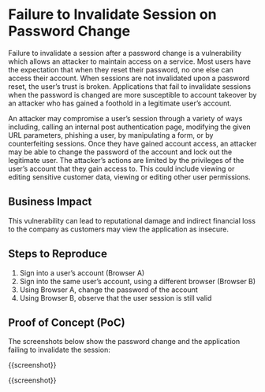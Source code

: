 # Failure to Invalidate Session on Password Change

Failure to invalidate a session after a password change is a vulnerability which allows an attacker to maintain access on a service. Most users have the expectation that when they reset their password, no one else can access their account. When sessions are not invalidated upon a password reset, the user’s trust is broken. Applications that fail to invalidate sessions when the password is changed are more susceptible to account takeover by an attacker who has gained a foothold in a legitimate user’s account.

An attacker may compromise a user’s session through a variety of ways including, calling an internal post authentication page, modifying the given URL parameters, phishing a user, by manipulating a form, or by counterfeiting sessions. Once they have gained account access, an attacker may be able to change the password of the account and lock out the legitimate user. The attacker’s actions are limited by the privileges of the user’s account that they gain access to. This could include viewing or editing sensitive customer data, viewing or editing other user permissions.

## Business Impact

This vulnerability can lead to reputational damage and indirect financial loss to the company as customers may view the application as insecure.

## Steps to Reproduce

1. Sign into a user’s account (Browser A)
1. Sign into the same user’s account, using a different browser (Browser B)
1. Using Browser A, change the password of the account
1. Using Browser B, observe that the user session is still valid

## Proof of Concept (PoC)

The screenshots below show the password change and the application failing to invalidate the session:

{{screenshot}}

{{screenshot}}
